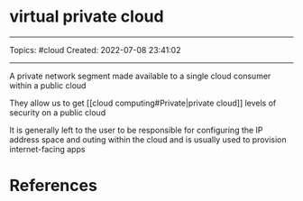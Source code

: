 # virtual private cloud
---
Topics: #cloud
Created: 2022-07-08 23:41:02

---

A private network segment made available to a single cloud consumer within a public cloud

They allow us to get [[cloud computing#Private|private cloud]] levels of security on a public cloud

It is generally left to the user to be responsible for configuring the IP address space and outing within the cloud and is usually used to provision internet-facing apps

# References
